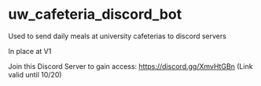 # uw_cafeteria_discord_bot

Used to send daily meals at university cafeterias to discord servers

In place at V1

Join this Discord Server to gain access: https://discord.gg/XmvHtGBn (Link valid until 10/20)
